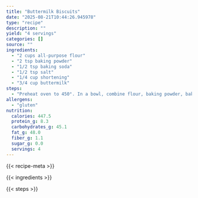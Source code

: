 ```yaml
---
title: "Buttermilk Biscuits"
date: "2025-08-21T10:44:26.945978"
type: "recipe"
description: ""
yield: "4 servings"
categories: []
source: ""
ingredients:
  - "2 cups all-purpose flour"
  - "2 tsp baking powder"
  - "1/2 tsp baking soda"
  - "1/2 tsp salt"
  - "1/4 cup shortening"
  - "3/4 cup buttermilk"
steps:
  - "Preheat oven to 450°. In a bowl, combine flour, baking powder, baking soda and salt; cut in shortening until the mixture resembles coarse crumbs. Stir in buttermilk. On a floured surface, knead 10-12 times. Roll to 1/2 inch thickness; cut with a 2-2 1/2 in. biscuit cutter. Place on a lightly greased baking sheet. Bake at 450° for 10-15 minutes or until golden brown. Brush with melted butter. Yield: 10 biscuits. Can use powdered buttermilk – add water to make 3/4 cup buttermilk."
allergens:
  - "gluten"
nutrition:
  calories: 447.5
  protein_g: 8.3
  carbohydrates_g: 45.1
  fat_g: 48.0
  fiber_g: 1.1
  sugar_g: 0.0
  servings: 4
---
```


{{< recipe-meta >}}

{{< ingredients >}}

{{< steps >}}
